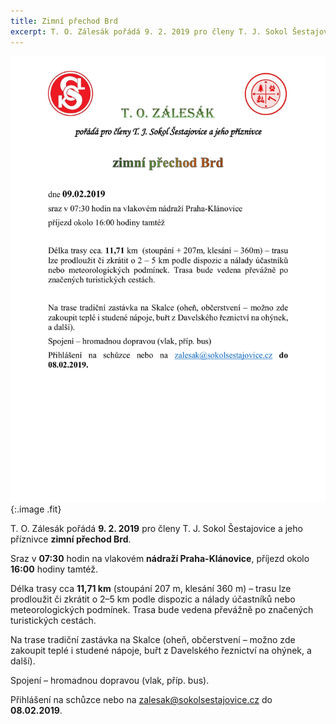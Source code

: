 ```yaml
---
title: Zimní přechod Brd
excerpt: T. O. Zálesák pořádá 9. 2. 2019 pro členy T. J. Sokol Šestajovice a jeho příznivce zimní přechod Brd.
---
```


![Zimní přechod Brd – plakát](/images/2018-01-16-brdy.jpg){:.image .fit}

T. O. Zálesák pořádá **9. 2. 2019** pro členy T. J. Sokol Šestajovice a jeho příznivce **zimní přechod Brd**.

Sraz v **07:30** hodin na vlakovém **nádraží Praha-Klánovice**, příjezd okolo **16:00** hodiny tamtéž.

Délka trasy cca **11,71 km** (stoupání 207 m, klesání 360 m) – trasu lze prodloužit či zkrátit o 2–5 km podle dispozic a nálady účastníků nebo meteorologických podmínek. Trasa bude vedena převážně po značených turistických cestách.

Na trase tradiční zastávka na Skalce (oheň, občerstvení – možno zde zakoupit teplé i studené nápoje, buřt z Davelského řeznictví na ohýnek, a další).

Spojení – hromadnou dopravou (vlak, příp. bus).

Přihlášení na schůzce nebo na zalesak@sokolsestajovice.cz do **08.02.2019**.
